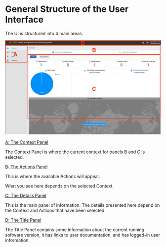 # General Structure of the User Interface

The UI is structured into 4 main areas. 

![Structure](./01_overview.png)



<u>A: The Context Panel</u>

The Context Panel is where the current context for panels B and C is selected.

<u>B: The Actions Panel</u>

This is where the available Actions will appear. 

What you see here depends on the selected Context.

<u>C: The Details Panel</u>

This is the main panel of information. The details presented here depend on the Context and Actions that have been selected. 

<u>D: The Title Panel</u>

The Title Panel contains some information about the current running software version, it has links to user documentation, and has logged-in user information.
